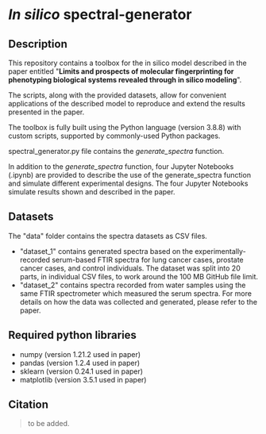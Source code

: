 # _In silico_ spectral-generator

## Description

This repository contains a toolbox for the in silico model described in the paper entitled "**Limits and prospects of molecular fingerprinting for
phenotyping biological systems revealed through in silico modeling**".

The scripts, along with the provided datasets, allow for convenient applications of the described model to reproduce and extend the results presented in the paper.

The toolbox is fully built using the Python language (version 3.8.8) with custom scripts, supported by commonly-used Python packages.

spectral_generator.py file contains the _generate_spectra_ function.

In addition to the _generate_spectra_ function, four Jupyter Notebooks (.ipynb) are provided to describe the use of the generate_spectra function and simulate different experimental designs. The four Jupyter Notebooks simulate results shown and described in the paper.

## Datasets
The "data" folder contains the spectra datasets as CSV files.
* "dataset_1" contains generated spectra based on the experimentally-recorded serum-based FTIR spectra for lung cancer cases, prostate cancer cases, and control individuals. The dataset was split into 20 parts, in individual CSV files, to work around the 100 MB GitHub file limit.
* "dataset_2" contains spectra recorded from water samples using the same FTIR spectrometer which measured the serum spectra.
For more details on how the data was collected and generated, please refer to the paper.

## Required python libraries
* numpy (version 1.21.2 used in paper)
* pandas (version 1.2.4 used in paper)
* sklearn (version 0.24.1 used in paper)
* matplotlib (version 3.5.1 used in paper)

## Citation
> to be added.
